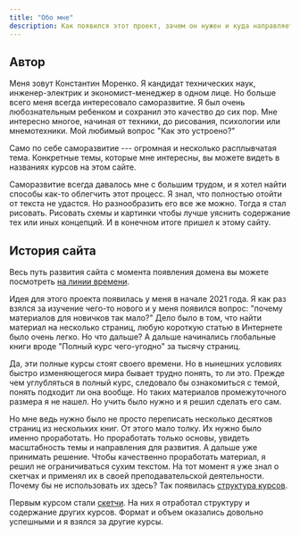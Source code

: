 ```yaml
---
title: "Обо мне"
description: Как появился этот проект, зачем он нужен и куда направляется
---
```


## Автор

Меня зовут Константин Моренко.  Я кандидат технических наук,
инженер-электрик и экономист-менеджер в одном лице.  Но больше всего
меня всегда интересовало саморазвитие.  Я был очень любознательным
ребенком и сохранил это качество до сих пор.  Мне интересно многое,
начиная от техники, до рисования, психологии или мнемотехники.  Мой
любимый вопрос "Как это устроено?"

Само по себе саморазвитие --- огромная и несколько расплывчатая тема.
Конкретные темы, которые мне интересны, вы можете видеть в названиях
курсов на этом сайте.

Саморазвитие всегда давалось мне с большим трудом, и я хотел найти
способы как-то облегчить этот процесс.  Я знал, что полностью отойти
от текста не удастся.  Но разнообразить его все же можно.  Тогда я
стал рисовать.  Рисовать схемы и картинки чтобы лучше уяснить
содержание тех или иных концепций.  И в конечном итоге пришел к этому
сайту.

## История сайта

Весь путь развития сайта с момента появления домена вы можете
посмотреть [на линии времени](/news/timeline.html).

Идея для этого проекта появилась у меня в начале 2021 года.  Я как раз
взялся за изучение чего-то нового и у меня появился вопрос: "почему
материалов для новичков так мало?"  Дело было в том, что найти
материал на несколько страниц, любую короткую статью в Интернете было
очень легко.  Но что дальше?  А дальше начинались глобальные книги
вроде "Полный курс чего-угодно" за тысячу страниц.

Да, эти полные курсы стоят своего времени.  Но в нынешних условиях
быстро изменяющегося мира бывает трудно понять, то ли это.  Прежде чем
углубляться в полный курс, следовало бы ознакомиться с темой, понять
подходит ли она вообще.  Но таких материалов промежуточного размера я
не нашел.  Но учить было нужно и я решил сделать его сам.

Но мне ведь нужно было не просто переписать несколько десятков страниц
из нескольких книг.  От этого мало толку.  Их нужно было именно
проработать.  Но проработать только основы, увидеть масштабность темы
и направления для развития.  А дальше уже принимать решение.  Чтобы
качественно проработать материал, я решил не ограничиваться сухим
текстом.  На тот момент я уже знал о скетчах и применял их в своей
преподавательской деятельности.  Почему бы не использовать их здесь?
Так появилась [структура курсов](/courses/structure.html).

Первым курсом стали [скетчи](/courses/sketches.html).  На них я
отработал структуру и содержание других курсов.  Формат и объем
оказались довольно успешными и я взялся за другие курсы.
